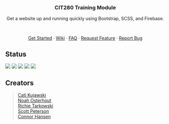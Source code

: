 <h3 align="center">CIT280 Training Module</h3>

<p align="center">Get a website up and running quickly using Bootstrap, SCSS, and Firebase.</p>

<br />

<p align="center"><a href="https://github.com/NoahsNMC/TrainingModule/wiki/Getting-Started">Get Started</a> · <a href="https://github.com/NoahsNMC/TrainingModule/wiki">Wiki</a> · <a href="https://github.com/NoahsNMC/TrainingModule/wiki/FAQ">FAQ</a> · <a href="https://github.com/NoahsNMC/TrainingModule/issues/new?template=feature_request.md">Request Feature</a> · <a href="https://github.com/twbs/bootstrap/issues/new?template=bug.md">Report Bug</a></p>

## Status

![](https://img.shields.io/github/issues/NoahsNMC/TrainingModule.svg)
![](https://img.shields.io/github/forks/NoahsNMC/TrainingModule.svg)
![](https://img.shields.io/github/stars/NoahsNMC/TrainingModule.svg)
![](https://img.shields.io/github/license/NoahsNMC/TrainingModule.svg)
![](https://img.shields.io/twitter/url/https/github.com/NoahsNMC/TrainingModule.svg?style=social)

## Creators

>[Cati Kujawski](https://github.com/kujawsc)  
[Noah Osterhout](https://github.com/NoahFlowa)  
[Richie Tarkowski](https://github.com/tarkowr)  
[Scott Peterson](https://github.com/peter610)  
[Connor Hansen](https://github.com/hansenconnor)
